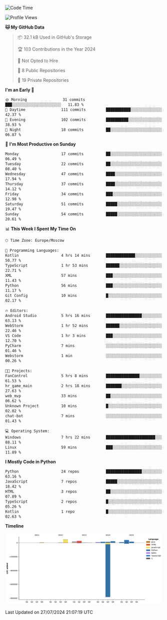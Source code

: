 <!--START_SECTION:waka-->
![Code Time](http://img.shields.io/badge/Code%20Time-422%20hrs%2026%20mins-blue)

![Profile Views](http://img.shields.io/badge/Profile%20Views-2-blue)

**🐱 My GitHub Data** 

> 📦 32.1 kB Used in GitHub's Storage 
 > 
> 🏆 103 Contributions in the Year 2024
 > 
> 🚫 Not Opted to Hire
 > 
> 📜 8 Public Repositories 
 > 
> 🔑 19 Private Repositories 
 > 
**I'm an Early 🐤** 

```text
🌞 Morning                31 commits          ███░░░░░░░░░░░░░░░░░░░░░░   11.83 % 
🌆 Daytime                111 commits         ███████████░░░░░░░░░░░░░░   42.37 % 
🌃 Evening                102 commits         ██████████░░░░░░░░░░░░░░░   38.93 % 
🌙 Night                  18 commits          ██░░░░░░░░░░░░░░░░░░░░░░░   06.87 % 
```
📅 **I'm Most Productive on Sunday** 

```text
Monday                   17 commits          ██░░░░░░░░░░░░░░░░░░░░░░░   06.49 % 
Tuesday                  22 commits          ██░░░░░░░░░░░░░░░░░░░░░░░   08.40 % 
Wednesday                47 commits          ████░░░░░░░░░░░░░░░░░░░░░   17.94 % 
Thursday                 37 commits          ████░░░░░░░░░░░░░░░░░░░░░   14.12 % 
Friday                   34 commits          ███░░░░░░░░░░░░░░░░░░░░░░   12.98 % 
Saturday                 51 commits          █████░░░░░░░░░░░░░░░░░░░░   19.47 % 
Sunday                   54 commits          █████░░░░░░░░░░░░░░░░░░░░   20.61 % 
```


📊 **This Week I Spent My Time On** 

```text
🕑︎ Time Zone: Europe/Moscow

💬 Programming Languages: 
Kotlin                   4 hrs 14 mins       █████████████░░░░░░░░░░░░   50.77 % 
TypeScript               1 hr 53 mins        ██████░░░░░░░░░░░░░░░░░░░   22.71 % 
XML                      57 mins             ███░░░░░░░░░░░░░░░░░░░░░░   11.43 % 
Python                   56 mins             ███░░░░░░░░░░░░░░░░░░░░░░   11.17 % 
Git Config               10 mins             █░░░░░░░░░░░░░░░░░░░░░░░░   02.17 % 

🔥 Editors: 
Android Studio           5 hrs 16 mins       ████████████████░░░░░░░░░   63.13 % 
WebStorm                 1 hr 52 mins        ██████░░░░░░░░░░░░░░░░░░░   22.46 % 
VS Code                  1 hr 3 mins         ███░░░░░░░░░░░░░░░░░░░░░░   12.70 % 
PyCharm                  7 mins              ░░░░░░░░░░░░░░░░░░░░░░░░░   01.46 % 
Webstorm                 1 min               ░░░░░░░░░░░░░░░░░░░░░░░░░   00.26 % 

🐱‍💻 Projects: 
FanControl               5 hrs 8 mins        ███████████████░░░░░░░░░░   61.53 % 
hr_game_main             2 hrs 18 mins       ███████░░░░░░░░░░░░░░░░░░   27.63 % 
web_mvp                  33 mins             ██░░░░░░░░░░░░░░░░░░░░░░░   06.62 % 
Unknown Project          10 mins             █░░░░░░░░░░░░░░░░░░░░░░░░   02.02 % 
chat-bot                 7 mins              ░░░░░░░░░░░░░░░░░░░░░░░░░   01.43 % 

💻 Operating System: 
Windows                  7 hrs 22 mins       ██████████████████████░░░   88.11 % 
Linux                    59 mins             ███░░░░░░░░░░░░░░░░░░░░░░   11.89 % 
```

**I Mostly Code in Python** 

```text
Python                   24 repos            ████████████████░░░░░░░░░   63.16 % 
JavaScript               7 repos             █████░░░░░░░░░░░░░░░░░░░░   18.42 % 
HTML                     3 repos             ██░░░░░░░░░░░░░░░░░░░░░░░   07.89 % 
TypeScript               2 repos             █░░░░░░░░░░░░░░░░░░░░░░░░   05.26 % 
Kotlin                   1 repo              █░░░░░░░░░░░░░░░░░░░░░░░░   02.63 % 
```



**Timeline**

![Lines of Code chart](https://raw.githubusercontent.com/adlemx/adlemx/main/assets/bar_graph.png)


 Last Updated on 27/07/2024 21:07:19 UTC
<!--END_SECTION:waka-->
